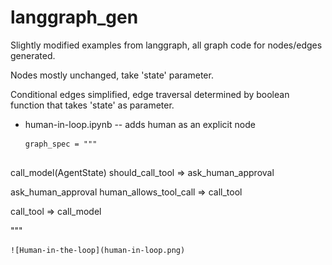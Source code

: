 # langgraph_gen
Slightly modified examples from langgraph, all graph code for nodes/edges generated.

Nodes mostly unchanged, take 'state' parameter.

Conditional edges simplified, edge traversal determined by boolean function that takes 'state' as parameter.

- human-in-loop.ipynb -- adds human as an explicit node
  ```
  graph_spec = """
   
call_model(AgentState)
    should_call_tool => ask_human_approval
    
ask_human_approval
    human_allows_tool_call => call_tool
    
call_tool
    => call_model

"""
  ```
![Human-in-the-loop](human-in-loop.png)